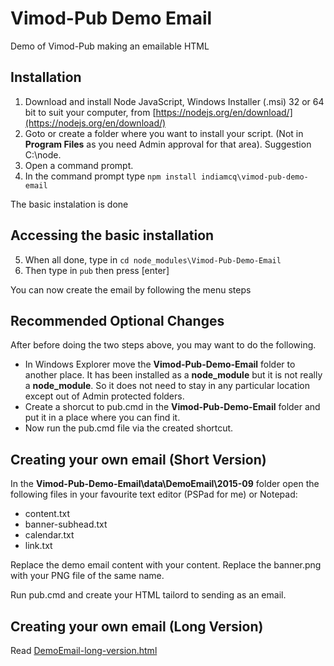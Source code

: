 # Vimod-Pub Demo Email

Demo of Vimod-Pub making an emailable HTML

## Installation 

1. Download and install Node JavaScript, Windows Installer (.msi) 32 or 64 bit to suit your computer, from [https://nodejs.org/en/download/](https://nodejs.org/en/download/)
2. Goto or create a folder where you want to install your script. (Not in **Program Files** as you need Admin approval for that area). Suggestion C:\node.
3. Open a command prompt.
4. In the command prompt type `npm install indiamcq\vimod-pub-demo-email`

The basic instalation is done

## Accessing the basic installation

5. When all done, type in `cd node_modules\Vimod-Pub-Demo-Email`
6. Then type in `pub`  then press \[enter\]

You can now create the email by following the menu steps

## Recommended Optional Changes

After before doing the two steps above, you may want to do the following.

* In Windows Explorer move the **Vimod-Pub-Demo-Email** folder to another place. It has been installed as a **node_module** but it is not really a **node_module**. So it does not need to stay in any particular location except out of Admin protected folders.
* Create a shorcut to pub.cmd in the **Vimod-Pub-Demo-Email** folder and put it in a place where you can find it.
* Now run the pub.cmd file via the created shortcut.

## Creating your own email (Short Version)

In the  **Vimod-Pub-Demo-Email\data\DemoEmail\2015-09** folder open the following files in your favourite text editor (PSPad for me) or Notepad:

* content.txt
* banner-subhead.txt
* calendar.txt
* link.txt

 Replace the demo email content with your content. Replace the banner.png with your PNG file of the same name.
 
 Run pub.cmd and create your HTML tailord to sending as an email.
 
 ## Creating your own email (Long Version)
 
 Read [DemoEmail-long-version.html](DemoEmail-long-version.html)